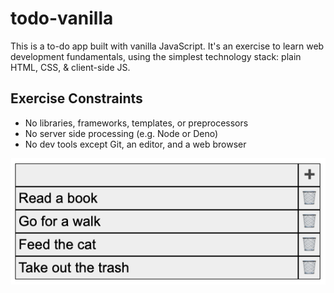 # todo-vanilla

This is a to-do app built with vanilla JavaScript. It's an exercise to learn
web development fundamentals, using the simplest technology stack: plain HTML,
CSS, & client-side JS.

## Exercise Constraints
- No libraries, frameworks, templates, or preprocessors
- No server side processing (e.g. Node or Deno)
- No dev tools except Git, an editor, and a web browser

![ToDo app screenshot](screenshots/todo.png)
